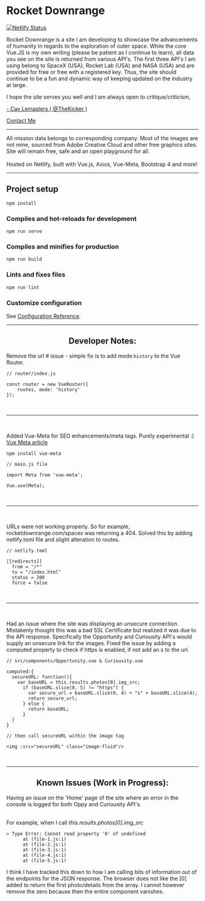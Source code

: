 # Rocket Downrange
[![Netlify Status](https://api.netlify.com/api/v1/badges/192c5a3a-340b-4e0c-ae7b-870e0f221ebc/deploy-status)](https://app.netlify.com/sites/trusting-goldwasser-e71a14/deploys)

Rocket Downrange is a site I am developing to showcase the advancements of humanity in regards to the exploration of outer space.  While the core Vue.JS is my own writing (please be patient as I continue to learn), all data you see on the site is returned from various API's.  The first three API's I am using belong to SpaceX (USA), Rocket Lab (USA) and NASA (USA) and are provided for free or free with a registered key.  Thus, the site should continue to be a fun and dynamic way of keeping updated on the industry at large.

I hope the site serves you well and I am always open to critique/criticism, 

 <a href="https://www.cavlemasters.com" target="_blank">- Cav Lemasters ( @TheKicker )</a>

 <a href="https://www.cavlemasters.com/contact" target="_blank">Contact Me</a>
<div align="left">
<hr>
All mission data belongs to corresponding company.  Most of the images are not mine, sourced from Adobe Creative Cloud and other free graphics sites.  Site will remain free, safe and an open playground for all. 
</br>
</br>
Hosted on Netlify, built with Vue.js, Axios, Vue-Meta, Bootstrap 4 and more! 
</hr>

<hr>
</div>

## Project setup
```
npm install
```

### Compiles and hot-reloads for development
```
npm run serve
```

### Compiles and minifies for production
```
npm run build
```

### Lints and fixes files
```
npm run lint
```

### Customize configuration
See [Configuration Reference](https://cli.vuejs.org/config/).

<hr>
<div align="center">
<h2>Developer Notes:</h2>
</div>

Remove the url # issue - simple fix is to add mode:`history` to the Vue Router. 
```
// router/index.js

const router = new VueRouter({
	routes, mode: 'history'
});

```
</br>
<hr>
</br>

Added Vue-Meta for SEO enhancements/meta tags.  Purely experimental :) <a href="https://alligator.io/vuejs/vue-seo-tips/" target="_blank" rel="noopener">Vue Meta article </a>
```
npm install vue-meta
```
```
// main.js file

import Meta from 'vue-meta';

Vue.use(Meta);

```

</br>
<hr>
</br>

URLs were not working properly. So for example, rocketdownrange.com/spacex was returning a 404. Solved this by adding netlify.toml file and slight alteration to routes. 
```
// netlify.toml

[[redirects]]
  from = "/*"
  to = "/index.html"
  status = 200
  force = false

```

</br>
<hr>
</br>

Had an issue where the site was displaying an unsecure connection.  Mistakenly thought this was a bad SSL Certificate but realized it was due to the API response.  Specifically the Opportunity and Curiousity API's would supply an unsecure link for the images. Fixed the issue by adding a computed property to check if https is enabled, if not add an s to the url.

```
// src/components/Opportunity.vue & Curiousity.vue

computed:{
  secureURL: function(){
    var baseURL = this.results.photos[0].img_src;
      if (baseURL.slice(0, 5) != "https") {
        var secure_url = baseURL.slice(0, 4) + "s" + baseURL.slice(4);
        return secure_url;
      } else {
        return baseURL;
      }
  }
}

// then call secureURL within the image tag

<img :src="secureURL" class="image-fluid"/>

```

</br>
<hr>
<div align="center">
<h2>Known Issues (Work in Progress):</h2>
</div>

Having an issue on the 'Home' page of the site where an error in the console is logged for both Oppy and Curiousity API's.

</br> For example, when I call <i> this.results.photos[0].img_src </i>

```
> Type Error: Cannot read property '0' of undefined
      at (file-1.js:1)
      at (file-2.js:1)
      at (file-3.js:1)
      at (file-4.js:1)
      at (file-5.js:1)

```

I think I have tracked this down to how I am calling bits of information out of the endpoints for the JSON response.  The browser does not like the [0] added to return the first photo/details from the array.  I cannot however remove the zero because then the entire component vanishes.    